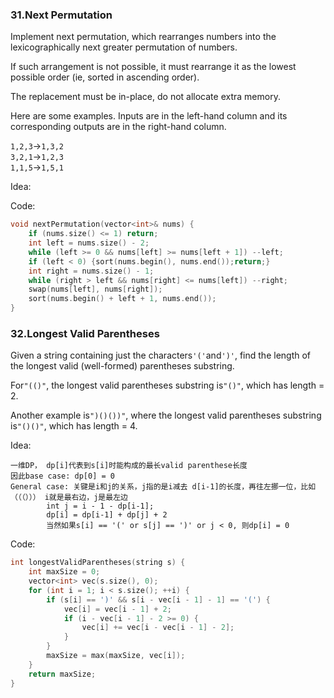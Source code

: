   


### 31.Next Permutation

Implement next permutation, which rearranges numbers into the lexicographically next greater permutation of numbers.

If such arrangement is not possible, it must rearrange it as the lowest possible order \(ie, sorted in ascending order\).

The replacement must be in-place, do not allocate extra memory.

Here are some examples. Inputs are in the left-hand column and its corresponding outputs are in the right-hand column.

`1,2,3`→`1,3,2`  
`3,2,1`→`1,2,3`  
`1,1,5`→`1,5,1`  


Idea:



Code:

```cpp
void nextPermutation(vector<int>& nums) {
    if (nums.size() <= 1) return;
    int left = nums.size() - 2;
    while (left >= 0 && nums[left] >= nums[left + 1]) --left;
    if (left < 0) {sort(nums.begin(), nums.end());return;}
    int right = nums.size() - 1;
    while (right > left && nums[right] <= nums[left]) --right;
    swap(nums[left], nums[right]);
    sort(nums.begin() + left + 1, nums.end());
}
```



  


### 32.Longest Valid Parentheses

Given a string containing just the characters`'('`and`')'`, find the length of the longest valid \(well-formed\) parentheses substring.

For`"(()"`, the longest valid parentheses substring is`"()"`, which has length = 2.

Another example is`")()())"`, where the longest valid parentheses substring is`"()()"`, which has length = 4.  


Idea:

```
一维DP， dp[i]代表到s[i]时能构成的最长valid parenthese长度
因此base case: dp[0] = 0
General case: 关键是i和j的关系，j指的是i减去 d[i-1]的长度，再往左挪一位，比如 （（（））） i就是最右边，j是最左边
        int j = i - 1 - dp[i-1];
        dp[i] = dp[i-1] + dp[j] + 2
        当然如果s[i] == '(' or s[j] == ')' or j < 0, 则dp[i] = 0 
```

Code:

```cpp
int longestValidParentheses(string s) {
    int maxSize = 0;
    vector<int> vec(s.size(), 0);
    for (int i = 1; i < s.size(); ++i) {
        if (s[i] == ')' && s[i - vec[i - 1] - 1] == '(') {
            vec[i] = vec[i - 1] + 2;
            if (i - vec[i - 1] - 2 >= 0) {
                vec[i] += vec[i - vec[i - 1] - 2];
            }
        }
        maxSize = max(maxSize, vec[i]);
    }
    return maxSize;
}
```



